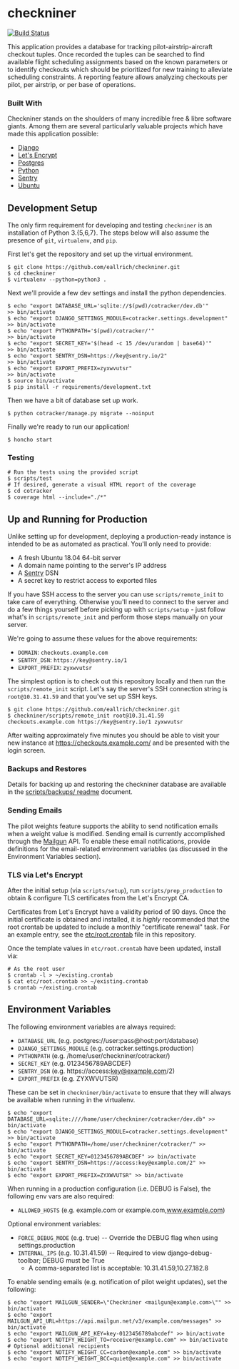 checkniner
==========

[![Build Status](https://travis-ci.org/eallrich/checkniner.png)](https://travis-ci.org/eallrich/checkniner)

This application provides a database for tracking pilot-airstrip-aircraft
checkout tuples. Once recorded the tuples can be searched to find available
flight scheduling assignments based on the known parameters or to identify
checkouts which should be prioritized for new training to alleviate scheduling
constraints. A reporting feature allows analyzing checkouts per pilot, per
airstrip, or per base of operations.

### Built With

Checkniner stands on the shoulders of many incredible free & libre software
giants. Among them are several particularly valuable projects which have made
this application possible:

- [Django](https://www.djangoproject.com/)
- [Let's Encrypt](https://letsencrypt.org/)
- [Postgres](https://www.postgresql.org/)
- [Python](https://www.python.org/)
- [Sentry](https://sentry.io/)
- [Ubuntu](https://www.ubuntu.com/)

Development Setup
-----------------

The only firm requirement for developing and testing `checkniner` is an
installation of Python 3.{5,6,7}. The steps below will also assume the presence
of `git`, `virtualenv`, and `pip`.

First let's get the repository and set up the virtual environment.

```shell
$ git clone https://github.com/eallrich/checkniner.git
$ cd checkniner
$ virtualenv --python=python3 .
```

Next we'll provide a few dev settings and install the python dependencies.

```shell
$ echo "export DATABASE_URL='sqlite://$(pwd)/cotracker/dev.db'"       >> bin/activate
$ echo "export DJANGO_SETTINGS_MODULE=cotracker.settings.development" >> bin/activate
$ echo "export PYTHONPATH='$(pwd)/cotracker/'"                        >> bin/activate
$ echo "export SECRET_KEY='$(head -c 15 /dev/urandom | base64)'"      >> bin/activate
$ echo "export SENTRY_DSN=https://key@sentry.io/2"                    >> bin/activate
$ echo "export EXPORT_PREFIX=zyxwvutsr"                               >> bin/activate
$ source bin/activate
$ pip install -r requirements/development.txt
```

Then we have a bit of database set up work.

```shell
$ python cotracker/manage.py migrate --noinput
```

Finally we're ready to run our application!

```shell
$ honcho start
```

### Testing ###

```shell
# Run the tests using the provided script
$ scripts/test
# If desired, generate a visual HTML report of the coverage
$ cd cotracker
$ coverage html --include="./*"
```

Up and Running for Production
-----------------------------

Unlike setting up for development, deploying a production-ready instance is
intended to be as automated as practical. You'll only need to provide:

- A fresh Ubuntu 18.04 64-bit server
- A domain name pointing to the server's IP address
- A [Sentry](https://sentry.io/) DSN
- A secret key to restrict access to exported files

If you have SSH access to the server you can use `scripts/remote_init` to take
care of everything. Otherwise you'll need to connect to the server and do a few
things yourself before picking up with `scripts/setup` - just follow what's in
`scripts/remote_init` and perform those steps manually on your server.

We're going to assume these values for the above requirements:

- `DOMAIN`: `checkouts.example.com`
- `SENTRY_DSN`: `https://key@sentry.io/1`
- `EXPORT_PREFIX`: `zyxwvutsr`

The simplest option is to check out this repository locally and then run the
`scripts/remote_init` script. Let's say the server's SSH connection string is
`root@10.31.41.59` and that you've set up SSH keys.

```shell
$ git clone https://github.com/eallrich/checkniner.git
$ checkniner/scripts/remote_init root@10.31.41.59 checkouts.example.com https://key@sentry.io/1 zyxwvutsr
```

After waiting approximately five minutes you should be able to visit your new
instance at https://checkouts.example.com/ and be presented with the login
screen.

### Backups and Restores ###

Details for backing up and restoring the checkniner database are available in
the [scripts/backups/ readme](scripts/backups) document.

### Sending Emails ###

The pilot weights feature supports the ability to send notification emails
when a weight value is modified. Sending email is currently accomplished
through the [Mailgun](https://mailgun.com/) API. To enable these email
notifications, provide definitions for the email-related environment variables
(as discussed in the Environment Variables section).

### TLS via Let's Encrypt ###

After the initial setup (via `scripts/setup`), run `scripts/prep_production` to
obtain & configure TLS certificates from the Let's Encrypt CA.

Certificates from Let's Encrypt have a validity period of 90 days. Once the
initial certificate is obtained and installed, it is _highly_ recommended that
the root crontab be updated to include a monthly "certificate renewal" task.
For an example entry, see the [etc/root.crontab](etc/root.crontab) file in this
repository.

Once the template values in `etc/root.crontab` have been updated, install via:
```shell
# As the root user
$ crontab -l > ~/existing.crontab
$ cat etc/root.crontab >> ~/existing.crontab
$ crontab ~/existing.crontab
```

Environment Variables
---------------------

The following environment variables are always required:
+ `DATABASE_URL` (e.g. postgres://user:pass@host:port/database)
+ `DJANGO_SETTINGS_MODULE` (e.g. cotracker.settings.production)
+ `PYTHONPATH` (e.g. /home/user/checkniner/cotracker/)
+ `SECRET_KEY` (e.g. 0123456789ABCDEF)
+ `SENTRY_DSN` (e.g. https://access:key@example.com/2)
+ `EXPORT_PREFIX` (e.g. ZYXWVUTSR)

These can be set in `checkniner/bin/activate` to ensure that they will always be available
when running in the virtualenv.

```shell
$ echo "export DATABASE_URL=sqlite:////home/user/checkniner/cotracker/dev.db" >> bin/activate
$ echo "export DJANGO_SETTINGS_MODULE=cotracker.settings.development" >> bin/activate
$ echo "export PYTHONPATH=/home/user/checkniner/cotracker/" >> bin/activate
$ echo "export SECRET_KEY=0123456789ABCDEF" >> bin/activate
$ echo "export SENTRY_DSN=https://access:key@example.com/2" >> bin/activate
$ echo "export EXPORT_PREFIX=ZYXWVUTSR" >> bin/activate
```

When running in a production configuration (i.e. DEBUG is False), the following env vars are also required:
+ `ALLOWED_HOSTS` (e.g. example.com or example.com,www.example.com)

Optional environment variables:
+ `FORCE_DEBUG_MODE` (e.g. true) -- Override the DEBUG flag when using settings.production
+ `INTERNAL_IPS` (e.g. 10.31.41.59) -- Required to view django-debug-toolbar; DEBUG must be True
    - A comma-separated list is acceptable: 10.31.41.59,10.27.182.8

To enable sending emails (e.g. notification of pilot weight updates), set the following:
```shell
$ echo "export MAILGUN_SENDER=\"Checkniner <mailgun@example.com>\"" >> bin/activate
$ echo "export MAILGUN_API_URL=https://api.mailgun.net/v3/example.com/messages" >> bin/activate
$ echo "export MAILGUN_API_KEY=key-0123456789abcdef" >> bin/activate
$ echo "export NOTIFY_WEIGHT_TO=receiver@example.com" >> bin/activate
# Optional additional recipients
$ echo "export NOTIFY_WEIGHT_CC=carbon@example.com" >> bin/activate
$ echo "export NOTIFY_WEIGHT_BCC=quiet@example.com" >> bin/activate
```

